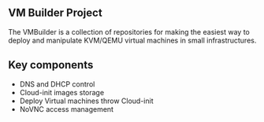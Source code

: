## VM Builder Project

The VMBuilder is a collection of repositories for making the easiest way
to deploy and manipulate KVM/QEMU virtual machines in small infrastructures.

## Key components

- DNS and DHCP control
- Cloud-init images storage
- Deploy Virtual machines throw Cloud-init
- NoVNC access management
